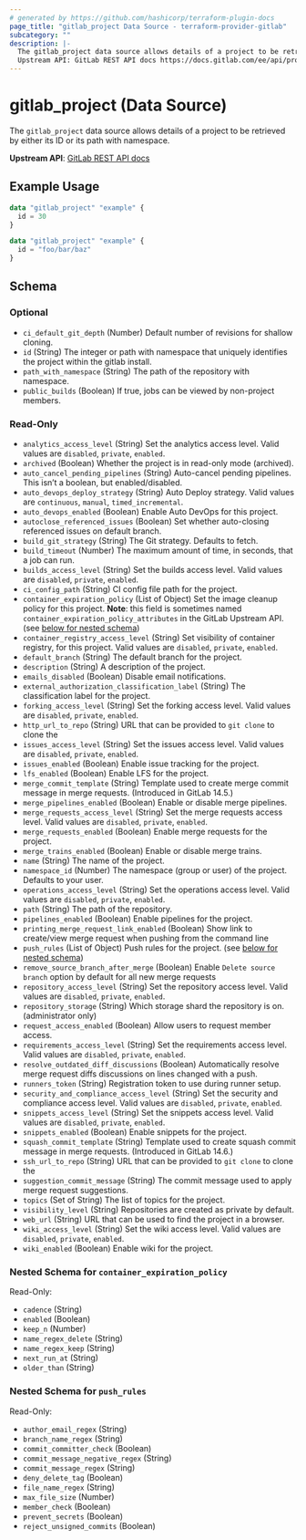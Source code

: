 ```yaml
---
# generated by https://github.com/hashicorp/terraform-plugin-docs
page_title: "gitlab_project Data Source - terraform-provider-gitlab"
subcategory: ""
description: |-
  The gitlab_project data source allows details of a project to be retrieved by either its ID or its path with namespace.
  Upstream API: GitLab REST API docs https://docs.gitlab.com/ee/api/projects.html#get-single-project
---
```


# gitlab_project (Data Source)

The `gitlab_project` data source allows details of a project to be retrieved by either its ID or its path with namespace.

**Upstream API**: [GitLab REST API docs](https://docs.gitlab.com/ee/api/projects.html#get-single-project)

## Example Usage

```terraform
data "gitlab_project" "example" {
  id = 30
}

data "gitlab_project" "example" {
  id = "foo/bar/baz"
}
```

<!-- schema generated by tfplugindocs -->
## Schema

### Optional

- `ci_default_git_depth` (Number) Default number of revisions for shallow cloning.
- `id` (String) The integer or path with namespace that uniquely identifies the project within the gitlab install.
- `path_with_namespace` (String) The path of the repository with namespace.
- `public_builds` (Boolean) If true, jobs can be viewed by non-project members.

### Read-Only

- `analytics_access_level` (String) Set the analytics access level. Valid values are `disabled`, `private`, `enabled`.
- `archived` (Boolean) Whether the project is in read-only mode (archived).
- `auto_cancel_pending_pipelines` (String) Auto-cancel pending pipelines. This isn’t a boolean, but enabled/disabled.
- `auto_devops_deploy_strategy` (String) Auto Deploy strategy. Valid values are `continuous`, `manual`, `timed_incremental`.
- `auto_devops_enabled` (Boolean) Enable Auto DevOps for this project.
- `autoclose_referenced_issues` (Boolean) Set whether auto-closing referenced issues on default branch.
- `build_git_strategy` (String) The Git strategy. Defaults to fetch.
- `build_timeout` (Number) The maximum amount of time, in seconds, that a job can run.
- `builds_access_level` (String) Set the builds access level. Valid values are `disabled`, `private`, `enabled`.
- `ci_config_path` (String) CI config file path for the project.
- `container_expiration_policy` (List of Object) Set the image cleanup policy for this project. **Note**: this field is sometimes named `container_expiration_policy_attributes` in the GitLab Upstream API. (see [below for nested schema](#nestedatt--container_expiration_policy))
- `container_registry_access_level` (String) Set visibility of container registry, for this project. Valid values are `disabled`, `private`, `enabled`.
- `default_branch` (String) The default branch for the project.
- `description` (String) A description of the project.
- `emails_disabled` (Boolean) Disable email notifications.
- `external_authorization_classification_label` (String) The classification label for the project.
- `forking_access_level` (String) Set the forking access level. Valid values are `disabled`, `private`, `enabled`.
- `http_url_to_repo` (String) URL that can be provided to `git clone` to clone the
- `issues_access_level` (String) Set the issues access level. Valid values are `disabled`, `private`, `enabled`.
- `issues_enabled` (Boolean) Enable issue tracking for the project.
- `lfs_enabled` (Boolean) Enable LFS for the project.
- `merge_commit_template` (String) Template used to create merge commit message in merge requests. (Introduced in GitLab 14.5.)
- `merge_pipelines_enabled` (Boolean) Enable or disable merge pipelines.
- `merge_requests_access_level` (String) Set the merge requests access level. Valid values are `disabled`, `private`, `enabled`.
- `merge_requests_enabled` (Boolean) Enable merge requests for the project.
- `merge_trains_enabled` (Boolean) Enable or disable merge trains.
- `name` (String) The name of the project.
- `namespace_id` (Number) The namespace (group or user) of the project. Defaults to your user.
- `operations_access_level` (String) Set the operations access level. Valid values are `disabled`, `private`, `enabled`.
- `path` (String) The path of the repository.
- `pipelines_enabled` (Boolean) Enable pipelines for the project.
- `printing_merge_request_link_enabled` (Boolean) Show link to create/view merge request when pushing from the command line
- `push_rules` (List of Object) Push rules for the project. (see [below for nested schema](#nestedatt--push_rules))
- `remove_source_branch_after_merge` (Boolean) Enable `Delete source branch` option by default for all new merge requests
- `repository_access_level` (String) Set the repository access level. Valid values are `disabled`, `private`, `enabled`.
- `repository_storage` (String) Which storage shard the repository is on. (administrator only)
- `request_access_enabled` (Boolean) Allow users to request member access.
- `requirements_access_level` (String) Set the requirements access level. Valid values are `disabled`, `private`, `enabled`.
- `resolve_outdated_diff_discussions` (Boolean) Automatically resolve merge request diffs discussions on lines changed with a push.
- `runners_token` (String) Registration token to use during runner setup.
- `security_and_compliance_access_level` (String) Set the security and compliance access level. Valid values are `disabled`, `private`, `enabled`.
- `snippets_access_level` (String) Set the snippets access level. Valid values are `disabled`, `private`, `enabled`.
- `snippets_enabled` (Boolean) Enable snippets for the project.
- `squash_commit_template` (String) Template used to create squash commit message in merge requests. (Introduced in GitLab 14.6.)
- `ssh_url_to_repo` (String) URL that can be provided to `git clone` to clone the
- `suggestion_commit_message` (String) The commit message used to apply merge request suggestions.
- `topics` (Set of String) The list of topics for the project.
- `visibility_level` (String) Repositories are created as private by default.
- `web_url` (String) URL that can be used to find the project in a browser.
- `wiki_access_level` (String) Set the wiki access level. Valid values are `disabled`, `private`, `enabled`.
- `wiki_enabled` (Boolean) Enable wiki for the project.

<a id="nestedatt--container_expiration_policy"></a>
### Nested Schema for `container_expiration_policy`

Read-Only:

- `cadence` (String)
- `enabled` (Boolean)
- `keep_n` (Number)
- `name_regex_delete` (String)
- `name_regex_keep` (String)
- `next_run_at` (String)
- `older_than` (String)


<a id="nestedatt--push_rules"></a>
### Nested Schema for `push_rules`

Read-Only:

- `author_email_regex` (String)
- `branch_name_regex` (String)
- `commit_committer_check` (Boolean)
- `commit_message_negative_regex` (String)
- `commit_message_regex` (String)
- `deny_delete_tag` (Boolean)
- `file_name_regex` (String)
- `max_file_size` (Number)
- `member_check` (Boolean)
- `prevent_secrets` (Boolean)
- `reject_unsigned_commits` (Boolean)


